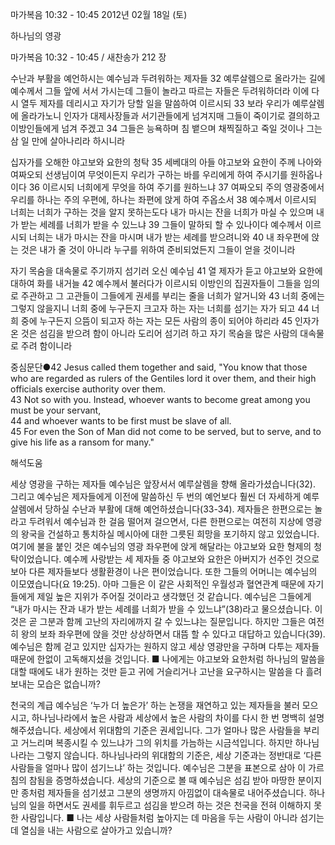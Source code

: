 마가복음 10:32 - 10:45 
2012년 02월 18일 (토)

하나님의 영광



마가복음 10:32 - 10:45 / 새찬송가 212 장


수난과 부활을 예언하시는 예수님과 두려워하는 제자들
32 예루살렘으로 올라가는 길에 예수께서 그들 앞에 서서 가시는데 그들이 놀라고 따르는 자들은 두려워하더라 이에 다시 열두 제자를 데리시고 자기가 당할 일을 말씀하여 이르시되 33 보라 우리가 예루살렘에 올라가노니 인자가 대제사장들과 서기관들에게 넘겨지매 그들이 죽이기로 결의하고 이방인들에게 넘겨 주겠고 34 그들은 능욕하며 침 뱉으며 채찍질하고 죽일 것이나 그는 삼 일 만에 살아나리라 하시니라

십자가를 오해한 야고보와 요한의 청탁
35 세베대의 아들 야고보와 요한이 주께 나아와 여짜오되 선생님이여 무엇이든지 우리가 구하는 바를 우리에게 하여 주시기를 원하옵나이다 36 이르시되 너희에게 무엇을 하여 주기를 원하느냐 37 여짜오되 주의 영광중에서 우리를 하나는 주의 우편에, 하나는 좌편에 앉게 하여 주옵소서 38 예수께서 이르시되 너희는 너희가 구하는 것을 알지 못하는도다 내가 마시는 잔을 너희가 마실 수 있으며 내가 받는 세례를 너희가 받을 수 있느냐 39 그들이 말하되 할 수 있나이다 예수께서 이르시되 너희는 내가 마시는 잔을 마시며 내가 받는 세례를 받으려니와 40 내 좌우편에 앉는 것은 내가 줄 것이 아니라 누구를 위하여 준비되었든지 그들이 얻을 것이니라

자기 목숨을 대속물로 주기까지 섬기러 오신 예수님
41 열 제자가 듣고 야고보와 요한에 대하여 화를 내거늘 42 예수께서 불러다가 이르시되 이방인의 집권자들이 그들을 임의로 주관하고 그 고관들이 그들에게 권세를 부리는 줄을 너희가 알거니와 43 너희 중에는 그렇지 않을지니 너희 중에 누구든지 크고자 하는 자는 너희를 섬기는 자가 되고 44 너희 중에 누구든지 으뜸이 되고자 하는 자는 모든 사람의 종이 되어야 하리라 45 인자가 온 것은 섬김을 받으려 함이 아니라 도리어 섬기려 하고 자기 목숨을 많은 사람의 대속물로 주려 함이니라


중심문단●42 Jesus called them together and said, "You know that those who are regarded as rulers of the Gentiles lord it over them, and their high officials exercise authority over them.   
43 Not so with you. Instead, whoever wants to become great among you must be your servant,   
44 and whoever wants to be first must be slave of all.   
45 For even the Son of Man did not come to be served, but to serve, and to give his life as a ransom for many."

해석도움





세상 영광을 구하는 제자들  예수님은 앞장서서 예루살렘을 향해 올라가셨습니다(32). 그리고 예수님은 제자들에게 이전에 말씀하신 두 번의 예언보다 훨씬 더 자세하게 예루살렘에서 당하실 수난과 부활에 대해 예언하셨습니다(33-34). 제자들은 한편으로는 놀라고 두려워서 예수님과 한 걸음 떨어져 걸으면서, 다른 한편으로는 여전히 지상에 영광의 왕국을 건설하고 통치하실 메시아에 대한 그릇된 희망을 포기하지 않고 있었습니다. 여기에 불을 붙인 것은 예수님의 영광 좌우편에 앉게 해달라는 야고보와 요한 형제의 청탁이었습니다. 예수께 사랑받는 세 제자들 중 야고보와 요한은 아버지가 선주인 것으로 보아 다른 제자들보다 생활환경이 나은 편이었습니다. 또한 그들의 어머니는 예수님의 이모였습니다(요 19:25). 아마 그들은 이 같은 사회적인 우월성과 혈연관계 때문에 자기들에게 제일 높은 지위가 주어질 것이라고 생각했던 것 같습니다. 예수님은 그들에게 “내가 마시는 잔과 내가 받는 세례를 너희가 받을 수 있느냐”(38)라고 물으셨습니다. 이것은 곧 그분과 함께 고난의 자리에까지 갈 수 있느냐는 질문입니다. 하지만 그들은 여전히 왕의 보좌 좌우편에 앉을 것만 상상하면서 대뜸 할 수 있다고 대답하고 있습니다(39). 예수님은 함께 걷고 있지만 십자가는 원하지 않고 세상 영광만을 구하며 다투는 제자들 때문에 한없이 고독해지셨을 것입니다. 
■ 나에게는 야고보와 요한처럼 하나님의 말씀을 대할 때에도 내가 원하는 것만 듣고 귀에 거슬리거나 고난을 요구하시는 말씀을 다 흘려보내는 모습은 없습니까?

천국의 계급  예수님은 ‘누가 더 높은가’ 하는 논쟁을 재연하고 있는 제자들을 불러 모으시고, 하나님나라에서 높은 사람과 세상에서 높은 사람의 차이를 다시 한 번 명백히 설명해주셨습니다. 세상에서 위대함의 기준은 권세입니다. 그가 얼마나 많은 사람들을 부리고 거느리며 복종시킬 수 있느냐가 그의 위치를 가늠하는 시금석입니다. 하지만 하나님나라는 그렇지 않습니다. 하나님나라의 위대함의 기준은, 세상 기준과는 정반대로 ‘다른 사람들을 얼마나 많이 섬기느냐’ 하는 것입니다. 예수님은 그분을 표본으로 삼아 이 가르침의 참됨을 증명하셨습니다. 세상의 기준으로 볼 때 예수님은 섬김 받아 마땅한 분이지만 종처럼 제자들을 섬기셨고 그분의 생명까지 아낌없이 대속물로 내어주셨습니다. 하나님의 일을 하면서도 권세를 휘두르고 섬김을 받으려 하는 것은 천국을 전혀 이해하지 못한 사람입니다. 
■ 나는 세상 사람들처럼 높아지는 데 마음을 두는 사람이 아니라 섬기는 데 열심을 내는 사람으로 살아가고 있습니까?
